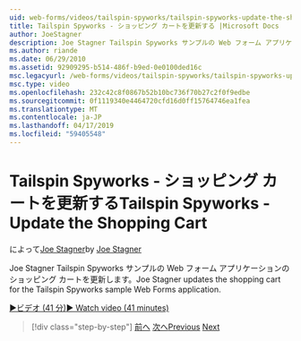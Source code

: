 ```yaml
---
uid: web-forms/videos/tailspin-spyworks/tailspin-spyworks-update-the-shopping-cart
title: Tailspin Spyworks - ショッピング カートを更新する |Microsoft Docs
author: JoeStagner
description: Joe Stagner Tailspin Spyworks サンプルの Web フォーム アプリケーションのショッピング カートを更新します。
ms.author: riande
ms.date: 06/29/2010
ms.assetid: 92909295-b514-486f-b9ed-0e0100ded16c
msc.legacyurl: /web-forms/videos/tailspin-spyworks/tailspin-spyworks-update-the-shopping-cart
msc.type: video
ms.openlocfilehash: 232c42c8f0867b52b10bc736f70b27c2f0f9edbe
ms.sourcegitcommit: 0f1119340e4464720cfd16d0ff15764746ea1fea
ms.translationtype: MT
ms.contentlocale: ja-JP
ms.lasthandoff: 04/17/2019
ms.locfileid: "59405548"
---
```

# <a name="tailspin-spyworks---update-the-shopping-cart"></a><span data-ttu-id="1528c-103">Tailspin Spyworks - ショッピング カートを更新する</span><span class="sxs-lookup"><span data-stu-id="1528c-103">Tailspin Spyworks - Update the Shopping Cart</span></span>

<span data-ttu-id="1528c-104">によって[Joe Stagner](https://github.com/JoeStagner)</span><span class="sxs-lookup"><span data-stu-id="1528c-104">by [Joe Stagner](https://github.com/JoeStagner)</span></span>

<span data-ttu-id="1528c-105">Joe Stagner Tailspin Spyworks サンプルの Web フォーム アプリケーションのショッピング カートを更新します。</span><span class="sxs-lookup"><span data-stu-id="1528c-105">Joe Stagner updates the shopping cart for the Tailspin Spyworks sample Web Forms application.</span></span>

[<span data-ttu-id="1528c-106">&#9654;ビデオ (41 分)</span><span class="sxs-lookup"><span data-stu-id="1528c-106">&#9654; Watch video (41 minutes)</span></span>](https://channel9.msdn.com/Blogs/ASP-NET-Site-Videos/tailspin-spyworks-update-the-shopping-cart)

> [!div class="step-by-step"]
> <span data-ttu-id="1528c-107">[前へ](tailspin-spyworks-display-shopping-cart.md)
> [次へ](tailspin-spyworks-migrate-the-shopping-cart.md)</span><span class="sxs-lookup"><span data-stu-id="1528c-107">[Previous](tailspin-spyworks-display-shopping-cart.md)
[Next](tailspin-spyworks-migrate-the-shopping-cart.md)</span></span>
